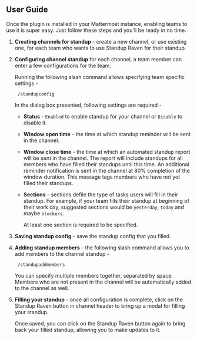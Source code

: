## User Guide

Once the plugin is installed in your Mattermost instance, enabling teams to use it is super easy.
Just follow these steps and you'll be ready in no time.

1. **Creating channels for standup** - create a new channel, or use existing one, for each team who wants to use Standup Raven for their standup.

1. **Configuring channel standup** for each channel, a team member can enter a few configurations for the team.
    
    Running the following slash command allows specifying team specific settings -
    
        /standupconfig
        
    In the dialog box presented, following settings are required -
    
    * **Status** - `Enabled` to enable standup for your channel or `Disable` to disable it.
    
    * **Window open time** - the time at which standup reminder will be sent in the channel.
    
    * **Window close time** - the time at which an automated standup report will be sent in the channel. The report
    will include standups for all members who have filled their standups until this time.
    An additional reminder notification is sent in the channel at 80% completion of the window duration.
    This message tags members who have not yet filled their standups.
     
    * **Sections** - sections defile the type of tasks users will fill in their standup.
    For example, if your team fills their standup at beginning of their work day, suggested sections would be
    `yesterday`, `today` and maybe `blockers`.
        
        At least one section is required to be specified.
        
1. **Saving standup config** - save the standup config that you filled.

1. **Adding standup members** - the following slash command allows you to add members to the channel standup -

        /standupaddmembers
        
    You can specify multiple members together, separated by space. Members who are not present in the channel will
    be automatically added to the channel as well.
    
1. **Filling your standup** - once all configuration is complete, click on the Standup Raven button in
    channel header to bring up a modal for filling your standup.
    
    Once saved, you can click on the Standup Raven button again to bring back your filled standup, allowing you
    to make updates to it.
     

